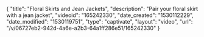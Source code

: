 {
    "title": "Floral Skirts and Jean Jackets",
    "description": "Pair your floral skirt with a jean jacket",
    "videoid": "165242330",
    "date_created": "1530112229",
    "date_modified": "1530119751",
    "type": "captivate",
    "layout": "video",
    "url": "\/v\/06727eb2-942d-4a6e-a2b3-64a1ff286e51\/165242330"
}